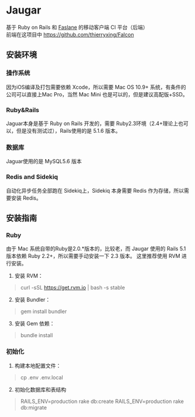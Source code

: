 # Jaugar
基于 Ruby on Rails 和 [Faslane](https://github.com/fastlane/fastlane) 的移动客户端 CI 平台（后端）  
前端在这项目中 https://github.com/thierryxing/Falcon

## 安装环境

### 操作系统
因为iOS编译及打包需要依赖 Xcode，所以需要 Mac OS 10.9+ 系统，有条件的公司可以直接上Mac Pro，当然 Mac Mini 也是可以的，但是建议高配版+SSD。

### Ruby&Rails
Jaguar本身是基于 Ruby on Rails 开发的，需要 Ruby2.3环境（2.4+理论上也可以，但是没有测试过），Rails使用的是 5.1.6 版本。

### 数据库
Jaguar使用的是 MySQL5.6 版本

### Redis and Sidekiq
自动化异步任务全部跑在 Sidekiq上，Sidekiq 本身需要 Redis 作为存储，所以需要安装 Redis。


## 安装指南

### Ruby
由于 Mac 系统自带的Ruby是2.0.*版本的，比较老，而 Jaugar 使用的 Rails 5.1 版本依赖 Ruby 2.2+，所以需要手动安装一下 2.3 版本。
这里推荐使用 RVM 进行安装。

1. 安装 RVM：

> curl -sSL https://get.rvm.io | bash -s stable

2. 安装 Bundler：

> gem install bundler

3. 安装 Gem 依赖：

> bundle install


### 初始化

1. 构建本地配置文件：

> cp .env .env.local

2. 初始化数据库和表结构
> RAILS_ENV=production rake db:create 
> RAILS_ENV=production rake db:migrate
